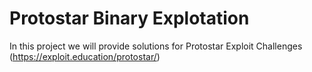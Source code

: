 # Protostar Binary Explotation

In this project we will provide solutions for Protostar Exploit Challenges (https://exploit.education/protostar/)
